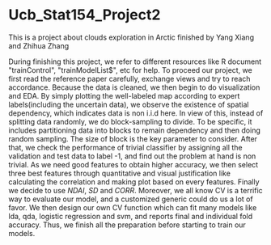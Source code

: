 # Ucb_Stat154_Project2
This is a project about clouds exploration in Arctic finished by Yang Xiang and Zhihua Zhang

During finishing this project, we refer to different resources like R document "trainControl", "trainModelList$", etc for help.
To proceed our project, we first read the reference paper carefully, exchange views and try to reach accordance. Because the data is cleaned, we then begin to do visualization and EDA. By simply plotting the well-labeled map according to expert labels(including the uncertain data), we observe the existence of spatial dependency, which indicates data is non i.i.d here. In view of this, instead of splitting data randomly, we do block-sampling to divide. To be specific, it includes partitioning data into blocks to remain dependency and then doing random sampling. The size of block is the key parameter to consider. After that, we check the performance of trivial classifier by assigning all the validation and test data to label -1, and find out the problem at hand is non trivial. As we need good features to obtain higher accuracy, we then select three best features through quantitative and visual justification like calculating the correlation and making plot based on every features. Finally we decide to use $NDAI$, $SD$ and $CORR$. Moreover, we all know CV is a terrific way to evaluate our model, and a customized generic could do us a lot of favor. We then design our own CV function which can fit many models like lda, qda, logistic regression and svm, and reports final and individual fold accuracy. Thus, we finish all the preparation before starting to train our models.
